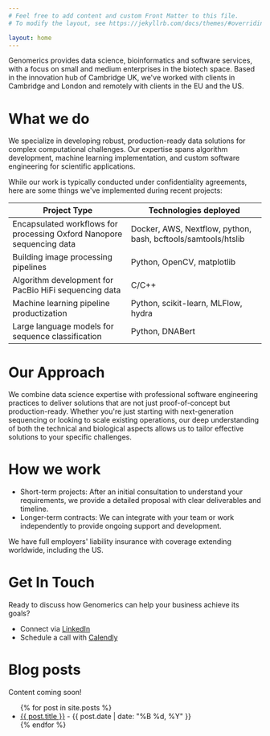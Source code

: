 ```yaml
---
# Feel free to add content and custom Front Matter to this file.
# To modify the layout, see https://jekyllrb.com/docs/themes/#overriding-theme-defaults

layout: home
---
```


<!--
# Who we are
-->

Genomerics provides data science, bioinformatics and software services, with a focus on small and medium enterprises in the biotech space. Based in the innovation hub of Cambridge UK, we've worked with clients in Cambridge and London and remotely with clients in the EU and the US.

# What we do

We specialize in developing robust, production-ready data solutions for complex computational challenges. Our expertise spans algorithm development, machine learning implementation, and custom software engineering for scientific applications.

While our work is typically conducted under confidentiality agreements, here are some things we've implemented during recent projects:


| Project Type | Technologies deployed |
| --- | --- |
| Encapsulated workflows for processing Oxford Nanopore sequencing data | Docker, AWS, Nextflow, python, bash, bcftools/samtools/htslib |
| Building image processing pipelines | Python, OpenCV, matplotlib |
| Algorithm development for PacBio HiFi sequencing data | C/C++ |
| Machine learning pipeline productization | Python, scikit-learn, MLFlow, hydra |
| Large language models for sequence classification | Python, DNABert |

# Our Approach

We combine data science expertise with professional software engineering practices to deliver solutions that are not just proof-of-concept but production-ready. Whether you're just starting with next-generation sequencing or looking to scale existing operations, our deep understanding of both the technical and biological aspects allows us to tailor effective solutions to your specific challenges.

# How we work

* Short-term projects: After an initial consultation to understand your requirements, we provide a detailed proposal with clear deliverables and timeline.
* Longer-term contracts: We can integrate with your team or work independently to provide ongoing support and development.

We have full employers' liability insurance with coverage extending worldwide, including the US.

# Get In Touch
Ready to discuss how Genomerics can help your business achieve its goals?

* Connect via [LinkedIn](https://www.linkedin.com/in/coxtonyj/) 
* Schedule a call with [Calendly](https://calendly.com/anthony-j-cox/30min) 


# Blog posts

Content coming soon!
<ul>
  {% for post in site.posts %}
    <li>
      <a href="{{ post.url }}">{{ post.title }}</a> - {{ post.date | date: "%B %d, %Y" }}
    </li>
  {% endfor %}
</ul>
